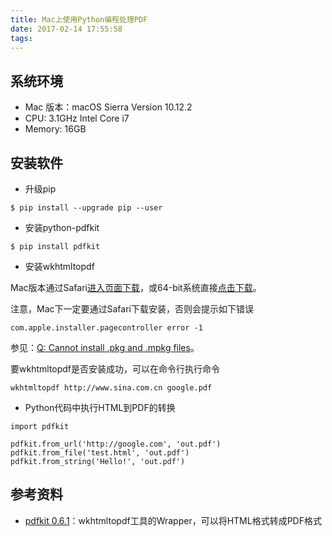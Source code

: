 ```yaml
---
title: Mac上使用Python编程处理PDF
date: 2017-02-14 17:55:58
tags: 
---
```



## 系统环境 ##

- Mac 版本：macOS Sierra Version 10.12.2
- CPU: 3.1GHz Intel Core i7
- Memory: 16GB

## 安装软件 ##

- 升级pip

```
$ pip install --upgrade pip --user
```


- 安装python-pdfkit

```
$ pip install pdfkit
```

- 安装wkhtmltopdf

Mac版本通过Safari[进入页面下载](http://wkhtmltopdf.org/downloads.html)，或64-bit系统直接[点击下载](http://download.gna.org/wkhtmltopdf/0.12/0.12.4/wkhtmltox-0.12.4_osx-cocoa-x86-64.pkg)。

  注意，Mac下一定要通过Safari下载安装，否则会提示如下错误
  
```
com.apple.installer.pagecontroller error -1
```
参见：[Q: Cannot install .pkg and .mpkg files](https://discussions.apple.com/thread/2628710?start=0&tstart=0)。

要wkhtmltopdf是否安装成功，可以在命令行执行命令


```
wkhtmltopdf http://www.sina.com.cn google.pdf
```

- Python代码中执行HTML到PDF的转换

```
import pdfkit

pdfkit.from_url('http://google.com', 'out.pdf')
pdfkit.from_file('test.html', 'out.pdf')
pdfkit.from_string('Hello!', 'out.pdf')
```

## 参考资料

- [pdfkit 0.6.1](https://pypi.python.org/pypi/pdfkit/)：wkhtmltopdf工具的Wrapper，可以将HTML格式转成PDF格式
